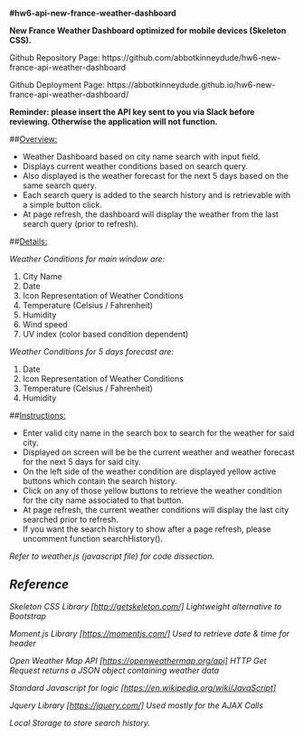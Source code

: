 <strong>#hw6-api-new-france-weather-dashboard</strong>

<p><strong>New France Weather Dashboard optimized for mobile devices (Skeleton CSS).</strong></p>

<p>Github Repository Page: https://github.com/abbotkinneydude/hw6-new-france-api-weather-dashboard</p>

<p>Github Deployment Page: https://abbotkinneydude.github.io/hw6-new-france-api-weather-dashboard/</p>

<p><strong>Reminder: please insert the API key sent to you via Slack before reviewing. Otherwise the application will not function.</strong></p>


##<u>Overview:</u>

<ul>
<li>Weather Dashboard based on city name search with input field.</li>
<li>Displays current weather conditions based on search query.</li>
<li>Also displayed is the weather forecast for the next 5 days based on the same search query.</li>
<li>Each search query is added to the search history and is retrievable with a simple button click.</li>
<li>At page refresh, the dashboard will display the weather from the last search query (prior to refresh).</li>
</ul>

##<u>Details:</u>

<i>Weather Conditions for main window are:</i><br />
<ol>
<li>City Name</li>
<li>Date</li>
<li>Icon Representation of Weather Conditions</li>
<li>Temperature (Celsius / Fahrenheit)</li>
<li>Humidity</li>
<li>Wind speed</li>
<li>UV index (color based condition dependent)</li>
</ol>

<i>Weather Conditions for 5 days forecast are:</i><br />
<ol>
<li>Date</li>
<li>Icon Representation of Weather Conditions</li>
<li>Temperature (Celsius / Fahrenheit)</li>
<li>Humidity</li>
</ol>


##<u>Instructions:</u>
<ul>
<li>Enter valid city name in the search box to search for the weather for said city.</li>
<li>Displayed on screen will be be the current weather and weather forecast for the next 5 days for said city.</li>
<li>On the left side of the weather condition are displayed yellow active buttons which contain the search history.</li>
<li>Click on any of those yellow buttons to retrieve the weather condition for the city name associated to that button.</li>
<li>At page refresh, the current weather conditions will display the last city searched prior to refresh.</li>
<li>If you want the search history to show after a page refresh, please uncomment function searchHistory().</li>
</ul>

<p><i>Refer to weather.js (javascript file) for code dissection.<i></p>

## Reference

Skeleton CSS Library [http://getskeleton.com/] *Lightweight alternative to Bootstrap*

Moment.js Library [https://momentjs.com/] *Used to retrieve date & time for header*

Open Weather Map API [https://openweathermap.org/api] *HTTP Get Request returns a JSON object containing weather data*

Standard Javascript for logic [https://en.wikipedia.org/wiki/JavaScript]

Jquery Library [https://jquery.com/] *Used mostly for the AJAX Calls*

Local Storage to store search history.